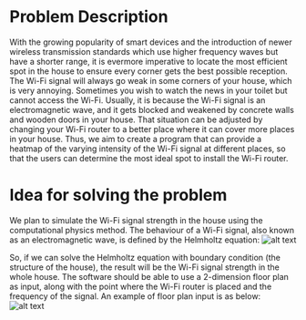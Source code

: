 # Problem Description
With the growing popularity of smart devices and the introduction of newer wireless transmission standards which use higher frequency waves but have a shorter range, it is evermore imperative to locate the most efficient spot in the house to ensure every corner gets the best possible reception. 
The Wi-Fi signal will always go weak in some corners of your house, which is very annoying. Sometimes you wish to watch the news in your toilet but cannot access the Wi-Fi. Usually, it is because the Wi-Fi signal is an electromagnetic wave, and it gets blocked and weakened by concrete walls and wooden doors in your house. That situation can be adjusted by changing your Wi-Fi router to a better place where it can cover more places in your house. Thus, we aim to create a program that can provide a heatmap of the varying intensity of the Wi-Fi signal at different places, so that the users can determine the most ideal spot to install the Wi-Fi router.

# Idea for solving the problem
We plan to simulate the Wi-Fi signal strength in the house using the computational physics method. 
The behaviour of a Wi-Fi signal, also known as an electromagnetic wave, is defined by the 
Helmholtz equation:
![alt text](C:/Users/souvi/Downloads/equation.png)

So, if we can solve the Helmholtz equation with boundary condition (the structure of the house), 
the result will be the Wi-Fi signal strength in the whole house.
The software should be able to use a 2-dimension floor plan as input, along with the point where 
the Wi-Fi router is placed and the frequency of the signal. An example of floor plan input is as 
below:
![alt text](C:/Users/souvi/Downloads/floor-plan.png)
